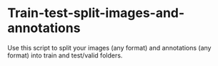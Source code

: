 # Train-test-split-images-and-annotations
Use this script to split your images (any format) and annotations (any format) into train and test/valid folders. 
